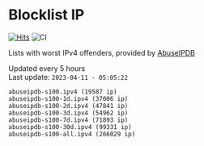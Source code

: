 # Blocklist IP

[![Hits](https://hits.seeyoufarm.com/api/count/incr/badge.svg?url=https%3A%2F%2Fgithub.com%2Fborestad%2Fblocklist-ip%2F&count_bg=%2379C83D&title_bg=%23555555&icon=&icon_color=%23E7E7E7&title=hits&edge_flat=false)](https://hits.seeyoufarm.com)  ![CI](https://img.shields.io/github/workflow/status/borestad/blocklist-ip/CI?style=flat-square)

Lists with worst IPv4 offenders, provided by [AbuseIPDB](https://www.abuseipdb.com/)

<!-- FOOTER-PLACEHOLDER -->
Updated every 5 hours<br>
Last update: `2023-04-11 - 05:05:22`
```
abuseipdb-s100.ipv4 (19587 ip)
abuseipdb-s100-1d.ipv4 (37006 ip)
abuseipdb-s100-2d.ipv4 (47841 ip)
abuseipdb-s100-3d.ipv4 (54962 ip)
abuseipdb-s100-7d.ipv4 (71893 ip)
abuseipdb-s100-30d.ipv4 (99331 ip)
abuseipdb-s100-all.ipv4 (266029 ip)
```
